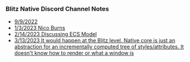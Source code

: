 
### Blitz Native Discord Channel Notes

- [9/9/2022](https://discord.com/channels/899851952891002890/954257659597553664/1017780518449852417)
- [1/3/2023 Nico Burns](https://discord.com/channels/899851952891002890/954257659597553664/1059881306487521310)
- [2/14/2023 Discussing ECS Model](https://discord.com/channels/899851952891002890/954257659597553664/1075190512669175828)
- [3/13/2023 It would happen at the Blitz level. Native core is just an abstraction for an incrementally computed tree of styles/attributes. It doesn't know how to render or what a window is](https://discord.com/channels/899851952891002890/954257659597553664/1084900390585258005)
